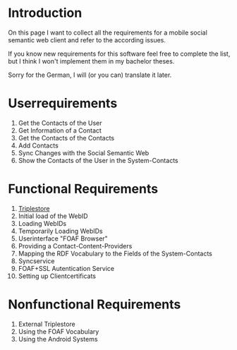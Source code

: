 # Introduction #

On this page I want to collect all the requirements for a mobile social semantic web client and refer to the according issues.

If you know new requirements for this software feel free to complete the list, but I think I won't implement them in my bachelor theses.

Sorry for the German, I will (or you can) translate it later.

# Userrequirements #
  1. Get the Contacts of the User
  1. Get Information of a Contact
  1. Get the Contacts of the Contacts
  1. Add Contacts
  1. Sync Changes with the Social Semantic Web
  1. Show the Contacts of the User in the System-Contacts
# Functional Requirements #
  1. [Triplestore](Triplestore.md)
  1. Initial load of the WebID
  1. Loading WebIDs
  1. Temporarily Loading WebIDs
  1. Userinterface "FOAF Browser"
  1. Providing a Contact-Content-Providers
  1. Mapping the RDF Vocabulary to the Fields of the System-Contacts
  1. Syncservice
  1. FOAF+SSL Autentication Service
  1. Setting up Clientcertificats
# Nonfunctional Requirements #
  1. External Triplestore
  1. Using the FOAF Vocabulary
  1. Using the Android Systems